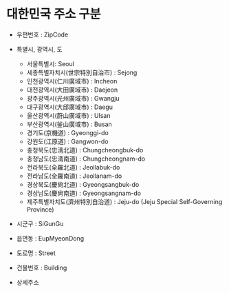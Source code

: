 # 대한민국 주소 구분

- 우편번호 : ZipCode

- 특별시, 광역시, 도
    - 서울특별시: Seoul
    - 세종특별자치시(世宗特別自治市) : Sejong
    - 인천광역시(仁川廣域市) : Incheon
    - 대전광역시(大田廣域市) : Daejeon
    - 광주광역시(光州廣域市) : Gwangju
    - 대구광역시(大邱廣域市) : Daegu
    - 울산광역시(蔚山廣域市) : Ulsan
    - 부산광역시(釜山廣域市) : Busan
    - 경기도(京機道) : Gyeonggi-do
    - 강원도(江原道) : Gangwon-do
    - 충청북도(忠淸北道) : Chungcheongbuk-do
    - 충청남도(忠淸南道) : Chungcheongnam-do
    - 전라북도(全羅北道) : Jeollabuk-do
    - 전라남도(全羅南道) : Jeollanam-do
    - 경상북도(慶尙北道) : Gyeongsangbuk-do
    - 경상남도(慶尙南道) : Gyeongsangnam-do
    - 제주특별자치도(濟州特別自治道) : Jeju-do (Jeju Special Self-Governing Province)

- 시군구 : SiGunGu
- 읍면동 : EupMyeonDong
- 도로명 : Street
- 건물번호 : Building
- 상세주소
